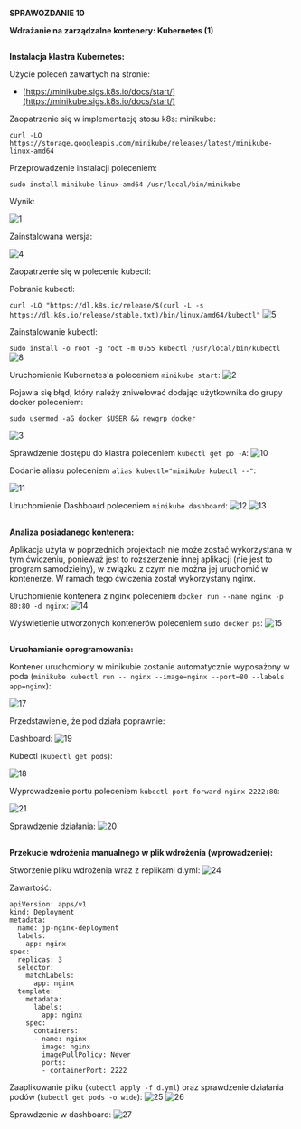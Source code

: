 **SPRAWOZDANIE 10**

**Wdrażanie na zarządzalne kontenery: Kubernetes (1)**

##
**Instalacja klastra Kubernetes:**

Użycie poleceń zawartych na stronie:

-   [https://minikube.sigs.k8s.io/docs/start/](https://minikube.sigs.k8s.io/docs/start/)

Zaopatrzenie się w implementację stosu k8s: minikube:

`curl -LO https://storage.googleapis.com/minikube/releases/latest/minikube-linux-amd64`

Przeprowadzenie instalacji poleceniem:

`sudo install minikube-linux-amd64 /usr/local/bin/minikube`

Wynik:

![1](https://user-images.githubusercontent.com/92218468/171908135-870746d7-15fd-4ddc-843b-5345e85f79f5.JPG)


Zainstalowana wersja:

![4](https://user-images.githubusercontent.com/92218468/171908161-2464d0fa-5e18-4fb1-8d39-ecd3192ac99e.JPG)


Zaopatrzenie się w polecenie kubectl:

Pobranie kubectl:

`curl -LO "https://dl.k8s.io/release/$(curl -L -s 
https://dl.k8s.io/release/stable.txt)/bin/linux/amd64/kubectl"`
![5](https://user-images.githubusercontent.com/92218468/171908186-bb127d2b-ff8b-42b4-a61c-affb035e7b84.JPG)


Zainstalowanie kubectl:

`sudo install -o root -g root -m 0755 kubectl /usr/local/bin/kubectl`
![8](https://user-images.githubusercontent.com/92218468/171908202-044c08dc-3e61-4ea5-918e-0199c06d127f.JPG)



Uruchomienie Kubernetes'a poleceniem `minikube start`:
![2](https://user-images.githubusercontent.com/92218468/171908225-ebdc4e0a-e1b9-4dfc-b730-52911182eb68.JPG)


Pojawia się błąd, który należy zniwelować dodając użytkownika do grupy docker poleceniem:

`sudo usermod -aG docker $USER && newgrp docker`

![3](https://user-images.githubusercontent.com/92218468/171908255-b4e952d4-a6eb-4032-9300-c4639f821c3b.JPG)


Sprawdzenie dostępu do klastra poleceniem `kubectl get po -A`:
![10](https://user-images.githubusercontent.com/92218468/171908268-b27e6039-e6e0-440e-9ecd-b7cbb246c310.JPG)


Dodanie aliasu poleceniem `alias kubectl="minikube kubectl --"`:

![11](https://user-images.githubusercontent.com/92218468/171908283-15ce14b5-1fe6-40ea-bd7c-a6e0c45eb51c.JPG)


Uruchomienie Dashboard poleceniem `minikube dashboard`:
![12](https://user-images.githubusercontent.com/92218468/171908291-2369f907-1e8b-4412-98a2-3e462a9a944b.JPG)
![13](https://user-images.githubusercontent.com/92218468/171908300-56c48d18-917f-425d-8ecf-6297b165523d.JPG)

##
**Analiza posiadanego kontenera:**

Aplikacja użyta w poprzednich projektach nie może zostać wykorzystana w tym ćwiczeniu, ponieważ jest to rozszerzenie innej aplikacji (nie jest to program samodzielny), w związku z czym nie można jej uruchomić w kontenerze. W ramach tego ćwiczenia został wykorzystany nginx.


Uruchomienie kontenera z nginx poleceniem `docker run --name nginx -p 80:80 -d nginx`:
![14](https://user-images.githubusercontent.com/92218468/171908317-b878cb77-ef74-484b-9bb5-55b99b13fc75.JPG)


Wyświetlenie utworzonych kontenerów poleceniem `sudo docker ps`:
![15](https://user-images.githubusercontent.com/92218468/171908334-991188ec-a5b4-4524-a6b4-7793f7ab4df6.JPG)


##
**Uruchamianie oprogramowania:**

Kontener uruchomiony w minikubie zostanie automatycznie wyposażony w poda (`minikube kubectl run -- nginx --image=nginx --port=80 --labels app=nginx`):

![17](https://user-images.githubusercontent.com/92218468/171908355-a2a9aa1a-bf05-4e0f-80ea-ad0723492060.JPG)


Przedstawienie, że pod działa poprawnie:

Dashboard:
![19](https://user-images.githubusercontent.com/92218468/171908369-3e7eb20d-6d2f-458d-9fe9-e3634d816e7e.JPG)


Kubectl (`kubectl get pods`):

![18](https://user-images.githubusercontent.com/92218468/171908380-ed230abd-3074-440e-9d99-4de4805610e2.JPG)


Wyprowadzenie portu poleceniem `kubectl port-forward nginx 2222:80`:

![21](https://user-images.githubusercontent.com/92218468/171908393-5e1e0311-b887-4fe4-9c0a-130762b1fdc4.JPG)


Sprawdzenie działania:
![20](https://user-images.githubusercontent.com/92218468/171908405-43883703-79bc-42d6-8242-0f03b21258b6.JPG)

 


##

**Przekucie wdrożenia manualnego w plik wdrożenia (wprowadzenie):**

Stworzenie pliku wdrożenia wraz z replikami d.yml:
![24](https://user-images.githubusercontent.com/92218468/171908421-2b3d92cf-4fa6-416f-9173-309272123808.JPG)

Zawartość:

```
apiVersion: apps/v1
kind: Deployment
metadata:
  name: jp-nginx-deployment
  labels:
    app: nginx
spec:
  replicas: 3
  selector:
    matchLabels:
      app: nginx
  template:
    metadata:
      labels:
        app: nginx
    spec:
      containers:
      - name: nginx
        image: nginx
        imagePullPolicy: Never
        ports:
        - containerPort: 2222
```
Zaaplikowanie pliku (`kubectl apply -f d.yml`) oraz sprawdzenie działania podów (`kubectl get pods -o wide`):
![25](https://user-images.githubusercontent.com/92218468/171908439-011a33af-84bf-4d5d-8bb3-c17a3227a6f8.JPG)
![26](https://user-images.githubusercontent.com/92218468/171908451-71be69a9-7db6-4d9d-ae37-edf179af5424.JPG)


Sprawdzenie w dashboard:
![27](https://user-images.githubusercontent.com/92218468/171908461-39cdda62-13eb-4d40-b6f6-079c1fb8e24d.JPG)


